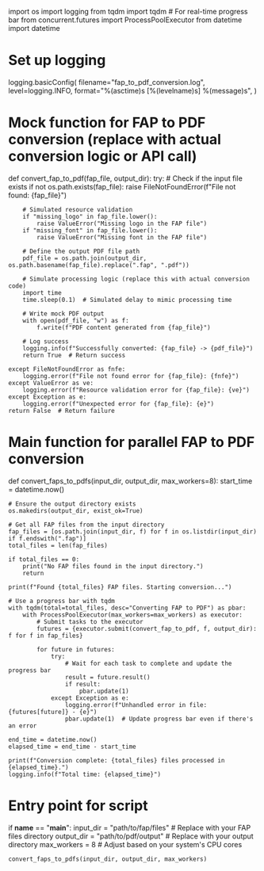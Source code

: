 import os
import logging
from tqdm import tqdm  # For real-time progress bar
from concurrent.futures import ProcessPoolExecutor
from datetime import datetime

# Set up logging
logging.basicConfig(
    filename="fap_to_pdf_conversion.log",
    level=logging.INFO,
    format="%(asctime)s [%(levelname)s] %(message)s",
)

# Mock function for FAP to PDF conversion (replace with actual conversion logic or API call)
def convert_fap_to_pdf(fap_file, output_dir):
    try:
        # Check if the input file exists
        if not os.path.exists(fap_file):
            raise FileNotFoundError(f"File not found: {fap_file}")

        # Simulated resource validation
        if "missing_logo" in fap_file.lower():
            raise ValueError("Missing logo in the FAP file")
        if "missing_font" in fap_file.lower():
            raise ValueError("Missing font in the FAP file")

        # Define the output PDF file path
        pdf_file = os.path.join(output_dir, os.path.basename(fap_file).replace(".fap", ".pdf"))

        # Simulate processing logic (replace this with actual conversion code)
        import time
        time.sleep(0.1)  # Simulated delay to mimic processing time

        # Write mock PDF output
        with open(pdf_file, "w") as f:
            f.write(f"PDF content generated from {fap_file}")

        # Log success
        logging.info(f"Successfully converted: {fap_file} -> {pdf_file}")
        return True  # Return success

    except FileNotFoundError as fnfe:
        logging.error(f"File not found error for {fap_file}: {fnfe}")
    except ValueError as ve:
        logging.error(f"Resource validation error for {fap_file}: {ve}")
    except Exception as e:
        logging.error(f"Unexpected error for {fap_file}: {e}")
    return False  # Return failure


# Main function for parallel FAP to PDF conversion
def convert_faps_to_pdfs(input_dir, output_dir, max_workers=8):
    start_time = datetime.now()

    # Ensure the output directory exists
    os.makedirs(output_dir, exist_ok=True)

    # Get all FAP files from the input directory
    fap_files = [os.path.join(input_dir, f) for f in os.listdir(input_dir) if f.endswith(".fap")]
    total_files = len(fap_files)

    if total_files == 0:
        print("No FAP files found in the input directory.")
        return

    print(f"Found {total_files} FAP files. Starting conversion...")

    # Use a progress bar with tqdm
    with tqdm(total=total_files, desc="Converting FAP to PDF") as pbar:
        with ProcessPoolExecutor(max_workers=max_workers) as executor:
            # Submit tasks to the executor
            futures = {executor.submit(convert_fap_to_pdf, f, output_dir): f for f in fap_files}
            
            for future in futures:
                try:
                    # Wait for each task to complete and update the progress bar
                    result = future.result()
                    if result:
                        pbar.update(1)
                except Exception as e:
                    logging.error(f"Unhandled error in file: {futures[future]} - {e}")
                    pbar.update(1)  # Update progress bar even if there's an error

    end_time = datetime.now()
    elapsed_time = end_time - start_time

    print(f"Conversion complete: {total_files} files processed in {elapsed_time}.")
    logging.info(f"Total time: {elapsed_time}")


# Entry point for script
if __name__ == "__main__":
    input_dir = "path/to/fap/files"  # Replace with your FAP files directory
    output_dir = "path/to/pdf/output"  # Replace with your output directory
    max_workers = 8  # Adjust based on your system's CPU cores

    convert_faps_to_pdfs(input_dir, output_dir, max_workers)